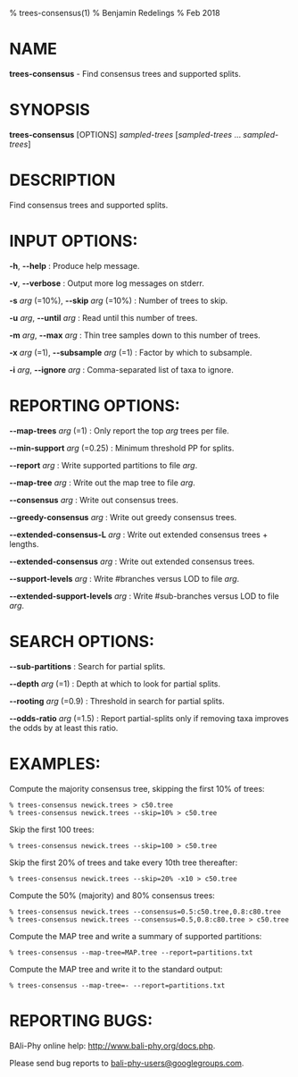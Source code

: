 % trees-consensus(1)
% Benjamin Redelings
% Feb 2018

# NAME

**trees-consensus** - Find consensus trees and supported splits.

# SYNOPSIS

**trees-consensus** [OPTIONS] _sampled-trees_ [_sampled-trees_ ... _sampled-trees_]

# DESCRIPTION

Find consensus trees and supported splits.

# INPUT OPTIONS:
**-h**, **--help**
: Produce help message.

**-v**, **--verbose**
: Output more log messages on stderr.

**-s** _arg_ (=10%), **--skip** _arg_ (=10%)
: Number of trees to skip.

**-u** _arg_, **--until** _arg_
: Read until this number of trees.

**-m** _arg_, **--max** _arg_
: Thin tree samples down to this number of trees.

**-x** _arg_ (=1), **--subsample** _arg_ (=1)
: Factor by which to subsample.

**-i** _arg_, **--ignore** _arg_
: Comma-separated list of taxa to ignore.


# REPORTING OPTIONS:
**--map-trees** _arg_ (=1)
: Only report the top _arg_ trees per file.

**--min-support** _arg_ (=0.25)
: Minimum threshold PP for splits.

**--report** _arg_
: Write supported partitions to file _arg_.

**--map-tree** _arg_
: Write out the map tree to file _arg_.

**--consensus** _arg_
: Write out consensus trees.

**--greedy-consensus** _arg_
: Write out greedy consensus trees.

**--extended-consensus-L** _arg_
: Write out extended consensus trees + lengths.

**--extended-consensus** _arg_
: Write out extended consensus trees.

**--support-levels** _arg_
: Write #branches versus LOD to file _arg_.

**--extended-support-levels** _arg_
: Write #sub-branches versus LOD to file _arg_.


# SEARCH OPTIONS:
**--sub-partitions**
: Search for partial splits.

**--depth** _arg_ (=1)
: Depth at which to look for partial splits.

**--rooting** _arg_ (=0.9)
: Threshold in search for partial splits.

**--odds-ratio** _arg_ (=1.5)
: Report partial-splits only if removing taxa improves the odds by at least this ratio.


# EXAMPLES:
 
Compute the majority consensus tree, skipping the first 10% of trees:
```
% trees-consensus newick.trees > c50.tree
% trees-consensus newick.trees --skip=10% > c50.tree
```

Skip the first 100 trees:
```
% trees-consensus newick.trees --skip=100 > c50.tree
```

Skip the first 20% of trees and take every 10th tree thereafter:
```
% trees-consensus newick.trees --skip=20% -x10 > c50.tree
```

Compute the 50% (majority) and 80% consensus trees:
```
% trees-consensus newick.trees --consensus=0.5:c50.tree,0.8:c80.tree
% trees-consensus newick.trees --consensus=0.5,0.8:c80.tree > c50.tree
```

Compute the MAP tree and write a summary of supported partitions:
```
% trees-consensus --map-tree=MAP.tree --report=partitions.txt
```

Compute the MAP tree and write it to the standard output:
```
% trees-consensus --map-tree=- --report=partitions.txt
```


# REPORTING BUGS:
 BAli-Phy online help: <http://www.bali-phy.org/docs.php>.

Please send bug reports to <bali-phy-users@googlegroups.com>.

